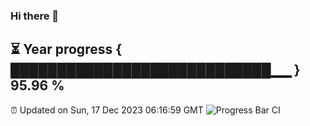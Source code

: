 ### Hi there 👋
⏳ Year progress { ████████████████████████████▁▁ } 95.96 %
---
⏰ Updated on Sun, 17 Dec 2023 06:16:59 GMT
![Progress Bar CI](https://github.com/liununu/liununu/workflows/Progress%20Bar%20CI/badge.svg)
